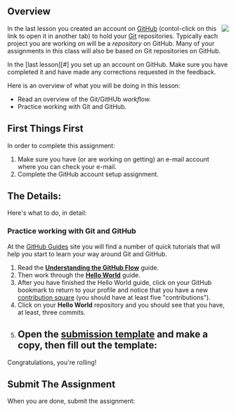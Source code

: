 ---
---

[//]: # ( <p><iframe src="https://douglasurner.github.io/CS-Common/GitHub-GH.2-hello-world/" width="100%" height="666px"></iframe></p> )

[slides]: https://docs.google.com/presentation/d/1gRfw004oRzXaSa4dFhq1jW57jOhVlN2YzjvCv16p1yw/edit?usp=sharing
[template]: https://docs.google.com/document/d/1ihy2zS6PXiOuL69LRaoydITfF8AVuKpHN5QWnV-YDic/edit?usp=sharing

## Overview

<img src="https://imgs.xkcd.com/comics/git.png" align="right"> In the last lesson you created an account on [GitHub][] (contol-click on this link to open it in another tab) to hold your [Git][] repositories. Typically each project you are working on will be a *repository* on GitHub. Many of your assignments in this class will also be based on Git repositories on GitHub.

In the [last lesson][#] you set up an account on GitHub. Make sure you have completed it and have made any corrections requested in the feedback.

Here is an overview of what you will be doing in this lesson:

* Read an overview of the Git/GitHUb *workflow.*
* Practice working with Git and GitHub.

## First Things First

In order to complete this assignment:

1. Make sure you have (or are working on getting) an e-mail account where you can check your e-mail.
1. Complete the GitHub account setup assignment.

## The Details:

Here's what to do, in detail:

### Practice working with Git and GitHub

At the [GitHub Guides][gh-guides] site you will find a number of quick tutorials that will help you start to learn your way around Git and GitHub.

1. Read the **[Understanding the GitHub Flow][gh-flow]** guide.
1. Then work through the **[Hello World][hello-world]** guide.
1. After you have finished the Hello World guide, click on your GitHub bookmark to return to your profile and notice that you have a new [contribution square][gh-squares] (you should have at least five "contributions").
1. Click on your **Hello World** repository and you should see that you have, at least, three commits.
1. Open the [submission template][template] and make a copy, then fill out the template:
   - 

Congratulations, you're rolling!

## Submit The Assignment

When you are done, submit the assignment:

 

[github]: <https://github.com>
[git]: <https://git-scm.com>
[gh-guides]: <https://guides.github.com>
[gh-pages]: <https://pages.github.com>
[hello-world]: <https://guides.github.com/activities/hello-world/>
[gh-flow]: <https://guides.github.com/introduction/flow/>
[setup-gh-pages]: <https://guides.github.com/features/pages/>
[gh-squares]: <https://help.github.com/articles/viewing-contributions-on-your-profile/>
[gfm]: <https://guides.github.com/features/mastering-markdown/>
